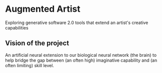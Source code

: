# Augmented Artist
Exploring generative software 2.0 tools that extend an artist's creative capabilities  


## Vision of the project
An artificial neural extension to our biological neural network (the brain) to help bridge the gap between (an often high) imaginative capability and (an often limiting) skill level. 